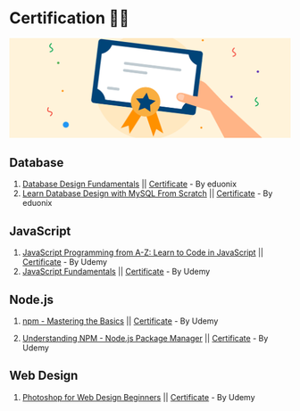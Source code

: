 # Certification :man_technologist:

![my certification](/img/my-certification.png)

## Database

1. [Database Design Fundamentals](https://www.eduonix.com/database-design-fundamentals) || [Certificate](https://www.eduonix.com/certificate/816e65c642) - By eduonix
2. [Learn Database Design with MySQL From Scratch](https://www.eduonix.com/courses/Web-Development/Learn-Database-Design-with-MySQL-From-Scratch) || [Certificate](https://www.eduonix.com/certificate/202c338cf7) - By eduonix

## JavaScript

1. [JavaScript Programming from A-Z: Learn to Code in JavaScript](https://www.udemy.com/course/complete-javascript/) || [Certificate](https://www.udemy.com/certificate/UC-f39f08b5-c550-484b-adcb-42a89e2ddcca/)  - By Udemy
2. [JavaScript Fundamentals](https://www.udemy.com/course/javascriptfundamentals/) || [Certificate](https://www.udemy.com/certificate/UC-8d1b4417-577e-473e-88ed-a70ad741b920/)  - By Udemy

## Node.js

1. [npm - Mastering the Basics](https://www.udemy.com/course/npm-mastering-the-basics/) || [Certificate](https://www.udemy.com/certificate/UC-f6e8daa6-c77a-4bcd-ab5f-a86b71efc245/)  - By Udemy

2. [Understanding NPM - Node.js Package Manager](https://www.udemy.com/course/npm-mastering-the-basics/) || [Certificate](https://www.udemy.com/certificate/UC-de5cb39c-6c38-44ab-9759-e79b630f4c82/)  - By Udemy

## Web Design

1. [Photoshop for Web Design Beginners](https://www.udemy.com/course/photoshop-for-web-design-beginners/) || [Certificate](https://www.udemy.com/certificate/UC-c60054c6-4310-4caf-8fc4-0b67a1aaebdc/)  - By Udemy
